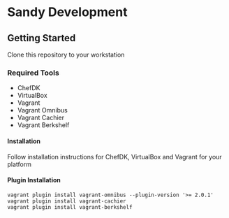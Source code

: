 # Sandy Development

## Getting Started

Clone this repository to your workstation

### Required Tools

* ChefDK
* VirtualBox
* Vagrant
* Vagrant Omnibus
* Vagrant Cachier
* Vagrant Berkshelf

#### Installation
Follow installation instructions for ChefDK, VirtualBox and Vagrant for your platform

#### Plugin Installation
```
vagrant plugin install vagrant-omnibus --plugin-version '>= 2.0.1'
vagrant plugin install vagrant-cachier
vagrant plugin install vagrant-berkshelf
```

